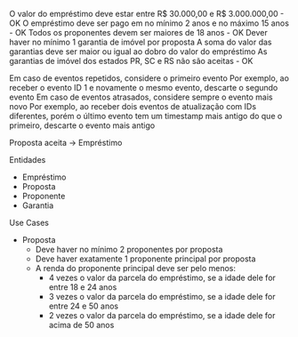 O valor do empréstimo deve estar entre R$ 30.000,00 e R$ 3.000.000,00 - OK
O empréstimo deve ser pago em no mínimo 2 anos e no máximo 15 anos - OK
Todos os proponentes devem ser maiores de 18 anos - OK
Dever haver no mínimo 1 garantia de imóvel por proposta
A soma do valor das garantias deve ser maior ou igual ao dobro do valor do empréstimo
As garantias de imóvel dos estados PR, SC e RS não são aceitas - OK

Em caso de eventos repetidos, considere o primeiro evento
Por exemplo, ao receber o evento ID 1 e novamente o mesmo evento, descarte o segundo evento
Em caso de eventos atrasados, considere sempre o evento mais novo
Por exemplo, ao receber dois eventos de atualização com IDs diferentes, porém o último evento tem um timestamp mais antigo do que o primeiro, descarte o evento mais antigo

Proposta aceita -> Empréstimo

Entidades
- Empréstimo
- Proposta
- Proponente
- Garantia

Use Cases
- Proposta
    - Deve haver no mínimo 2 proponentes por proposta
    - Deve haver exatamente 1 proponente principal por proposta
    - A renda do proponente principal deve ser pelo menos:
      - 4 vezes o valor da parcela do empréstimo, se a idade dele for entre 18 e 24 anos
      - 3 vezes o valor da parcela do empréstimo, se a idade dele for entre 24 e 50 anos
      - 2 vezes o valor da parcela do empréstimo, se a idade dele for acima de 50 anos